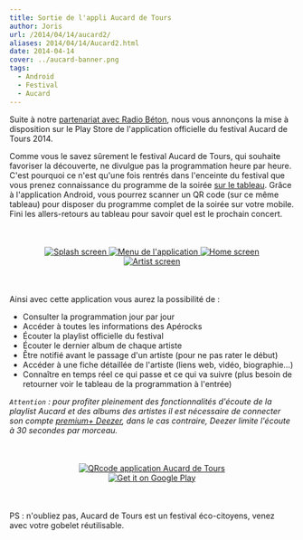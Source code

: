 ```yaml
---
title: Sortie de l'appli Aucard de Tours
author: Joris
url: /2014/04/14/aucard2/
aliases: 2014/04/14/Aucard2.html
date: 2014-04-14
cover: ../aucard-banner.png
tags:
  - Android
  - Festival
  - Aucard
---
```

Suite à notre <a href="http://code-troopers.com/2014/03/17/Aucard.html">partenariat avec Radio Béton</a>, nous vous annonçons la mise à disposition sur le Play Store de l'application officielle du festival Aucard de Tours 2014.

Comme vous le savez sûrement le festival Aucard de Tours, qui souhaite favoriser la découverte, ne divulgue pas la programmation heure par heure. C'est pourquoi ce n'est qu'une fois rentrés dans l'enceinte du festival que vous prenez connaissance du programme de la soirée <a href="/images/posts/2014-04-14-Aucard2/aucard_tableau.jpg" title="Tableau de la programmation" data-lightbox="image-1" class="inlineBoxes"> sur le tableau</a>. Grâce à l'application Android, vous pourrez scanner un QR code (sur ce même tableau) pour disposer du programme complet de la soirée sur votre mobile. Fini les allers-retours au tableau pour savoir quel est le prochain concert.

<div style="text-align:center;margin:50px">
    <a href="/images/posts/2014-04-14-Aucard2/screen1.png" data-lightbox="group-2" title="Splash screen de l'application" class="inlineBoxes">
        <img class="medium" src="/images/posts/2014-04-14-Aucard2/screen1.png" alt="Splash screen"/>
    </a>
    <a href="/images/posts/2014-04-14-Aucard2/screen2.png" data-lightbox="group-2" title="Menu de l'application" class="inlineBoxes">
        <img class="medium" src="/images/posts/2014-04-14-Aucard2/screen2.png" alt="Menu de l'application"/>
    </a>
    <a href="/images/posts/2014-04-14-Aucard2/screen3.png" data-lightbox="group-2" title="Home screen de l'application" class="inlineBoxes">
        <img class="medium" src="/images/posts/2014-04-14-Aucard2/screen3.png" alt="Home screen"/>
    </a>
    <a href="/images/posts/2014-04-14-Aucard2/screen4.png" data-lightbox="group-2" title="Une fiche artiste de l'application" class="inlineBoxes">
        <img class="medium" src="/images/posts/2014-04-14-Aucard2/screen4.png" alt="Artist screen"/>
    </a>
</div>

Ainsi avec cette application vous aurez la possibilité de :

* Consulter la programmation jour par jour
* Accéder à toutes les informations des Apérocks
* Écouter la playlist officielle du festival
* Écouter le dernier album de chaque artiste
* Être notifié avant le passage d'un artiste (pour ne pas rater le début)
* Accéder à une fiche détaillée de l'artiste (liens web, vidéo, biographie…)
* Connaître en temps réel ce qui passe et ce qui va suivre (plus besoin de retourner voir le tableau de la programmation à l'entrée)

*`Attention` : pour profiter pleinement des fonctionnalités d'écoute de la playlist Aucard et des albums des artistes
il est nécessaire de connecter son compte <a href="http://www.deezer.com/offers/premiumplus">premium+ Deezer</a>, dans le cas contraire, Deezer limite l'écoute à 30 secondes par morceau.*

<div style="text-align:center;margin:50px">
    <a href="https://play.google.com/store/apps/details?id=com.codetroopers.aucard">
      <img class="medium" alt="QRcode application Aucard de Tours" src="/images/posts/2014-04-14-Aucard2/qrcode_playstore_aucard.png" />
    </a>
    <a href="https://play.google.com/store/apps/details?id=com.codetroopers.aucard">
      <img alt="Get it on Google Play" src="https://developer.android.com/images/posts/brand/fr_generic_rgb_wo_60.png" />
    </a>
</div>

 PS : n'oubliez pas, Aucard de Tours est un festival éco-citoyens, venez avec votre gobelet réutilisable.